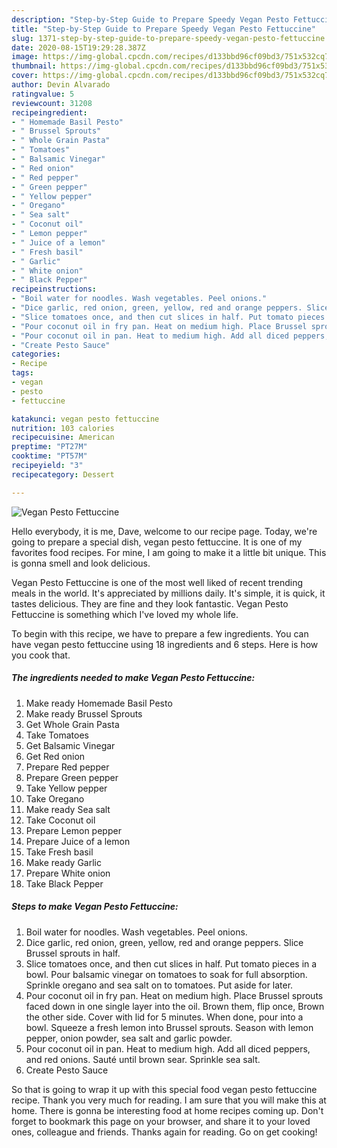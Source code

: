 ```yaml
---
description: "Step-by-Step Guide to Prepare Speedy Vegan Pesto Fettuccine"
title: "Step-by-Step Guide to Prepare Speedy Vegan Pesto Fettuccine"
slug: 1371-step-by-step-guide-to-prepare-speedy-vegan-pesto-fettuccine
date: 2020-08-15T19:29:28.387Z
image: https://img-global.cpcdn.com/recipes/d133bbd96cf09bd3/751x532cq70/vegan-pesto-fettuccine-recipe-main-photo.jpg
thumbnail: https://img-global.cpcdn.com/recipes/d133bbd96cf09bd3/751x532cq70/vegan-pesto-fettuccine-recipe-main-photo.jpg
cover: https://img-global.cpcdn.com/recipes/d133bbd96cf09bd3/751x532cq70/vegan-pesto-fettuccine-recipe-main-photo.jpg
author: Devin Alvarado
ratingvalue: 5
reviewcount: 31208
recipeingredient:
- " Homemade Basil Pesto"
- " Brussel Sprouts"
- " Whole Grain Pasta"
- " Tomatoes"
- " Balsamic Vinegar"
- " Red onion"
- " Red pepper"
- " Green pepper"
- " Yellow pepper"
- " Oregano"
- " Sea salt"
- " Coconut oil"
- " Lemon pepper"
- " Juice of a lemon"
- " Fresh basil"
- " Garlic"
- " White onion"
- " Black Pepper"
recipeinstructions:
- "Boil water for noodles. Wash vegetables. Peel onions."
- "Dice garlic, red onion, green, yellow, red and orange peppers. Slice Brussel sprouts in half."
- "Slice tomatoes once, and then cut slices in half. Put tomato pieces in a bowl. Pour balsamic vinegar on tomatoes to soak for full absorption. Sprinkle oregano and sea salt on to tomatoes. Put aside for later."
- "Pour coconut oil in fry pan. Heat on medium high. Place Brussel sprouts faced down in one single layer into the oil. Brown them, flip once, Brown the other side. Cover with lid for 5 minutes. When done, pour into a bowl. Squeeze a fresh lemon into Brussel sprouts. Season with lemon pepper, onion powder, sea salt and garlic powder."
- "Pour coconut oil in pan. Heat to medium high. Add all diced peppers, and red onions. Sauté until brown sear. Sprinkle sea salt."
- "Create Pesto Sauce"
categories:
- Recipe
tags:
- vegan
- pesto
- fettuccine

katakunci: vegan pesto fettuccine 
nutrition: 103 calories
recipecuisine: American
preptime: "PT27M"
cooktime: "PT57M"
recipeyield: "3"
recipecategory: Dessert

---
```



![Vegan Pesto Fettuccine](https://img-global.cpcdn.com/recipes/d133bbd96cf09bd3/751x532cq70/vegan-pesto-fettuccine-recipe-main-photo.jpg)

Hello everybody, it is me, Dave, welcome to our recipe page. Today, we're going to prepare a special dish, vegan pesto fettuccine. It is one of my favorites food recipes. For mine, I am going to make it a little bit unique. This is gonna smell and look delicious.

Vegan Pesto Fettuccine is one of the most well liked of recent trending meals in the world. It's appreciated by millions daily. It's simple, it is quick, it tastes delicious. They are fine and they look fantastic. Vegan Pesto Fettuccine is something which I've loved my whole life.




To begin with this recipe, we have to prepare a few ingredients. You can have vegan pesto fettuccine using 18 ingredients and 6 steps. Here is how you cook that.

<!--inarticleads1-->

##### The ingredients needed to make Vegan Pesto Fettuccine:

1. Make ready  Homemade Basil Pesto
1. Make ready  Brussel Sprouts
1. Get  Whole Grain Pasta
1. Take  Tomatoes
1. Get  Balsamic Vinegar
1. Get  Red onion
1. Prepare  Red pepper
1. Prepare  Green pepper
1. Take  Yellow pepper
1. Take  Oregano
1. Make ready  Sea salt
1. Take  Coconut oil
1. Prepare  Lemon pepper
1. Prepare  Juice of a lemon
1. Take  Fresh basil
1. Make ready  Garlic
1. Prepare  White onion
1. Take  Black Pepper




<!--inarticleads2-->

##### Steps to make Vegan Pesto Fettuccine:

1. Boil water for noodles. Wash vegetables. Peel onions.
1. Dice garlic, red onion, green, yellow, red and orange peppers. Slice Brussel sprouts in half.
1. Slice tomatoes once, and then cut slices in half. Put tomato pieces in a bowl. Pour balsamic vinegar on tomatoes to soak for full absorption. Sprinkle oregano and sea salt on to tomatoes. Put aside for later.
1. Pour coconut oil in fry pan. Heat on medium high. Place Brussel sprouts faced down in one single layer into the oil. Brown them, flip once, Brown the other side. Cover with lid for 5 minutes. When done, pour into a bowl. Squeeze a fresh lemon into Brussel sprouts. Season with lemon pepper, onion powder, sea salt and garlic powder.
1. Pour coconut oil in pan. Heat to medium high. Add all diced peppers, and red onions. Sauté until brown sear. Sprinkle sea salt.
1. Create Pesto Sauce




So that is going to wrap it up with this special food vegan pesto fettuccine recipe. Thank you very much for reading. I am sure that you will make this at home. There is gonna be interesting food at home recipes coming up. Don't forget to bookmark this page on your browser, and share it to your loved ones, colleague and friends. Thanks again for reading. Go on get cooking!
